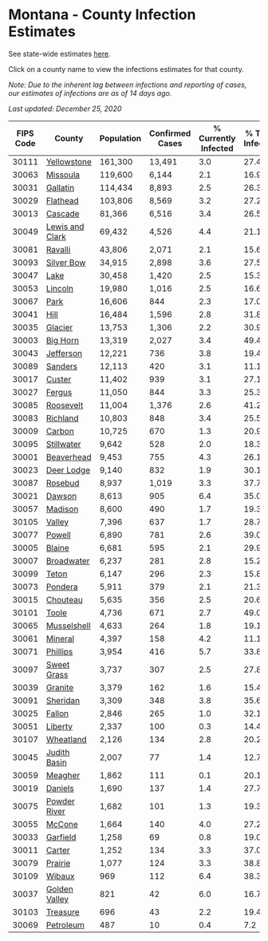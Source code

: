 # Montana - County Infection Estimates

See state-wide estimates [here](/infections/us-mt).

Click on a county name to view the infections estimates for that county.

*Note: Due to the inherent lag between infections and reporting of cases, our estimates of infections are as of 14 days ago.*

*Last updated: December 25, 2020*

|   FIPS Code |                             County |   Population |   Confirmed Cases |   % Currently Infected |   % Total Infected |
|-------------|------------------------------------|--------------|-------------------|------------------------|--------------------|
|       30111 |         [Yellowstone](yellowstone) |      161,300 |            13,491 |                    3.0 |               27.4 |
|       30063 |               [Missoula](missoula) |      119,600 |             6,144 |                    2.1 |               16.9 |
|       30031 |               [Gallatin](gallatin) |      114,434 |             8,893 |                    2.5 |               26.3 |
|       30029 |               [Flathead](flathead) |      103,806 |             8,569 |                    3.2 |               27.2 |
|       30013 |                 [Cascade](cascade) |       81,366 |             6,516 |                    3.4 |               26.5 |
|       30049 | [Lewis and Clark](lewis-and-clark) |       69,432 |             4,526 |                    4.4 |               21.1 |
|       30081 |                 [Ravalli](ravalli) |       43,806 |             2,071 |                    2.1 |               15.6 |
|       30093 |           [Silver Bow](silver-bow) |       34,915 |             2,898 |                    3.6 |               27.5 |
|       30047 |                       [Lake](lake) |       30,458 |             1,420 |                    2.5 |               15.3 |
|       30053 |                 [Lincoln](lincoln) |       19,980 |             1,016 |                    2.5 |               16.6 |
|       30067 |                       [Park](park) |       16,606 |               844 |                    2.3 |               17.0 |
|       30041 |                       [Hill](hill) |       16,484 |             1,596 |                    2.8 |               31.8 |
|       30035 |                 [Glacier](glacier) |       13,753 |             1,306 |                    2.2 |               30.9 |
|       30003 |               [Big Horn](big-horn) |       13,319 |             2,027 |                    3.4 |               49.4 |
|       30043 |             [Jefferson](jefferson) |       12,221 |               736 |                    3.8 |               19.4 |
|       30089 |                 [Sanders](sanders) |       12,113 |               420 |                    3.1 |               11.1 |
|       30017 |                   [Custer](custer) |       11,402 |               939 |                    3.1 |               27.1 |
|       30027 |                   [Fergus](fergus) |       11,050 |               844 |                    3.3 |               25.3 |
|       30085 |             [Roosevelt](roosevelt) |       11,004 |             1,376 |                    2.6 |               41.2 |
|       30083 |               [Richland](richland) |       10,803 |               848 |                    3.4 |               25.5 |
|       30009 |                   [Carbon](carbon) |       10,725 |               670 |                    1.3 |               20.9 |
|       30095 |           [Stillwater](stillwater) |        9,642 |               528 |                    2.0 |               18.3 |
|       30001 |           [Beaverhead](beaverhead) |        9,453 |               755 |                    4.3 |               26.1 |
|       30023 |           [Deer Lodge](deer-lodge) |        9,140 |               832 |                    1.9 |               30.1 |
|       30087 |                 [Rosebud](rosebud) |        8,937 |             1,019 |                    3.3 |               37.7 |
|       30021 |                   [Dawson](dawson) |        8,613 |               905 |                    6.4 |               35.0 |
|       30057 |                 [Madison](madison) |        8,600 |               490 |                    1.7 |               19.3 |
|       30105 |                   [Valley](valley) |        7,396 |               637 |                    1.7 |               28.7 |
|       30077 |                   [Powell](powell) |        6,890 |               781 |                    2.6 |               39.0 |
|       30005 |                   [Blaine](blaine) |        6,681 |               595 |                    2.1 |               29.9 |
|       30007 |           [Broadwater](broadwater) |        6,237 |               281 |                    2.8 |               15.2 |
|       30099 |                     [Teton](teton) |        6,147 |               296 |                    2.3 |               15.8 |
|       30073 |                 [Pondera](pondera) |        5,911 |               379 |                    2.1 |               21.3 |
|       30015 |               [Chouteau](chouteau) |        5,635 |               356 |                    2.5 |               20.6 |
|       30101 |                     [Toole](toole) |        4,736 |               671 |                    2.7 |               49.0 |
|       30065 |         [Musselshell](musselshell) |        4,633 |               264 |                    1.8 |               19.1 |
|       30061 |                 [Mineral](mineral) |        4,397 |               158 |                    4.2 |               11.1 |
|       30071 |               [Phillips](phillips) |        3,954 |               416 |                    5.7 |               33.8 |
|       30097 |         [Sweet Grass](sweet-grass) |        3,737 |               307 |                    2.5 |               27.8 |
|       30039 |                 [Granite](granite) |        3,379 |               162 |                    1.6 |               15.4 |
|       30091 |               [Sheridan](sheridan) |        3,309 |               348 |                    3.8 |               35.6 |
|       30025 |                   [Fallon](fallon) |        2,846 |               265 |                    1.0 |               32.1 |
|       30051 |                 [Liberty](liberty) |        2,337 |               100 |                    0.3 |               14.4 |
|       30107 |             [Wheatland](wheatland) |        2,126 |               134 |                    2.8 |               20.2 |
|       30045 |       [Judith Basin](judith-basin) |        2,007 |                77 |                    1.4 |               12.7 |
|       30059 |                 [Meagher](meagher) |        1,862 |               111 |                    0.1 |               20.1 |
|       30019 |                 [Daniels](daniels) |        1,690 |               137 |                    1.4 |               27.7 |
|       30075 |       [Powder River](powder-river) |        1,682 |               101 |                    1.3 |               19.3 |
|       30055 |                   [McCone](mccone) |        1,664 |               140 |                    4.0 |               27.2 |
|       30033 |               [Garfield](garfield) |        1,258 |                69 |                    0.8 |               19.0 |
|       30011 |                   [Carter](carter) |        1,252 |               134 |                    3.3 |               37.0 |
|       30079 |                 [Prairie](prairie) |        1,077 |               124 |                    3.3 |               38.8 |
|       30109 |                   [Wibaux](wibaux) |          969 |               112 |                    6.4 |               38.3 |
|       30037 |     [Golden Valley](golden-valley) |          821 |                42 |                    6.0 |               16.7 |
|       30103 |               [Treasure](treasure) |          696 |                43 |                    2.2 |               19.4 |
|       30069 |             [Petroleum](petroleum) |          487 |                10 |                    0.4 |                7.2 |